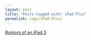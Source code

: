 ```yaml
---
layout: post
title: "Posts tagged with: iPad Plus"
permalink: tags/iPad-Plus/
---
```

[Rumors of an iPad 3](/2011/08/rumors-of-ipad-3)
